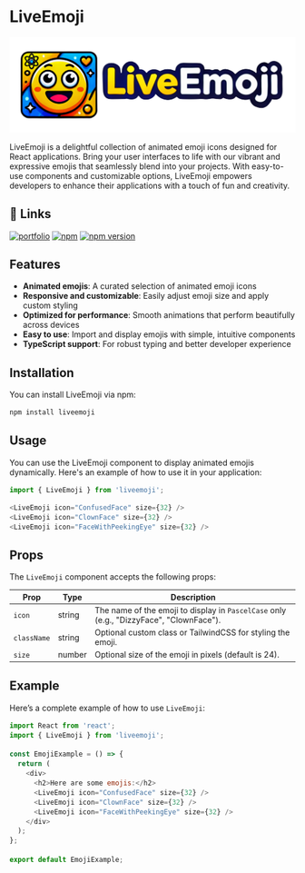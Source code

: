 
# LiveEmoji


![LiveEmoji](https://github.com/amardeeplakshkar/LiveEmoji/blob/main/public/LiveEmojiPoster.png?raw=true)


LiveEmoji is a delightful collection of animated emoji icons designed for React applications. Bring your user interfaces to life with our vibrant and expressive emojis that seamlessly blend into your projects. With easy-to-use components and customizable options, LiveEmoji empowers developers to enhance their applications with a touch of fun and creativity.



## 🔗 Links
[![portfolio](https://img.shields.io/badge/my_portfolio-000?style=for-the-badge&logo=ko-fi&logoColor=white)](https://amardeep-portfolio.vercel.app/) [![npm](https://img.shields.io/badge/linkedin-0A66C2?style=for-the-badge&logo=linkedin&logoColor=white)](https://in.linkedin.com/in/amardeep-lakshkar-24a339244) [![npm version](https://img.shields.io/npm/v/liveemoji.svg?style=flat-square)](https://www.npmjs.com/package/liveemoji)



## Features

- **Animated emojis**: A curated selection of animated emoji icons
- **Responsive and customizable**: Easily adjust emoji size and apply custom styling
- **Optimized for performance**: Smooth animations that perform beautifully across devices
- **Easy to use**: Import and display emojis with simple, intuitive components
- **TypeScript support**: For robust typing and better developer experience



## Installation

You can install LiveEmoji via npm:

```bash
npm install liveemoji
```
    
## Usage

You can use the LiveEmoji component to display animated emojis dynamically. Here's an example of how to use it in your application:

```javascript
import { LiveEmoji } from 'liveemoji';
```
```javascript
<LiveEmoji icon="ConfusedFace" size={32} />
<LiveEmoji icon="ClownFace" size={32} />
<LiveEmoji icon="FaceWithPeekingEye" size={32} />
```
## Props

The `LiveEmoji` component accepts the following props:

| Prop       | Type    | Description                                                      |
|------------|---------|------------------------------------------------------------------|
| `icon`     | string  | The name of the emoji to display in `PascelCase` only (e.g., "DizzyFace", "ClownFace").     |
| `className`| string  | Optional custom class or TailwindCSS for styling the emoji.                    |
| `size`     | number  | Optional size of the emoji in pixels (default is 24).          |

## Example

Here’s a complete example of how to use `LiveEmoji`:

```javascript
import React from 'react';
import { LiveEmoji } from 'liveemoji';

const EmojiExample = () => {
  return (
    <div>
      <h2>Here are some emojis:</h2>
      <LiveEmoji icon="ConfusedFace" size={32} />
      <LiveEmoji icon="ClownFace" size={32} />
      <LiveEmoji icon="FaceWithPeekingEye" size={32} />
    </div>
  );
};

export default EmojiExample;

```


